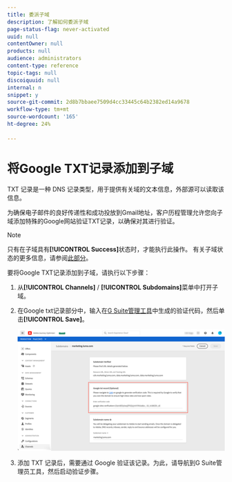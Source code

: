 ```yaml
---
title: 委派子域
description: 了解如何委派子域
page-status-flag: never-activated
uuid: null
contentOwner: null
products: null
audience: administrators
content-type: reference
topic-tags: null
discoiquuid: null
internal: n
snippet: y
source-git-commit: 2d8b7bbaee7509d4cc33445c64b2382ed14a9678
workflow-type: tm+mt
source-wordcount: '165'
ht-degree: 24%

---
```



# 将Google TXT记录添加到子域

TXT 记录是一种 DNS 记录类型，用于提供有关域的文本信息，外部源可以读取该信息。

为确保电子邮件的良好传递性和成功投放到Gmail地址，客户历程管理允许您向子域添加特殊的Google网站验证TXT记录，以确保对其进行验证。

>[!NOTE]
>
> 只有在子域具有&#x200B;**[!UICONTROL Success]**&#x200B;状态时，才能执行此操作。 有关子域状态的更多信息，请参阅[此部分](access-subdomains.md)。

要将Google TXT记录添加到子域，请执行以下步骤：

1. 从&#x200B;**[!UICONTROL Channels]** / **[!UICONTROL Subdomains]**&#x200B;菜单中打开子域。

1. 在Google txt记录部分中，输入在[G Suite管理工具](https://support.google.com/a/answer/183895)中生成的验证代码，然后单击&#x200B;**[!UICONTROL Save]**。

   ![](../assets/subdomain-google-txt.png)

1. 添加 TXT 记录后，需要通过 Google 验证该记录。为此，请导航到G Suite管理员工具，然后启动验证步骤。
